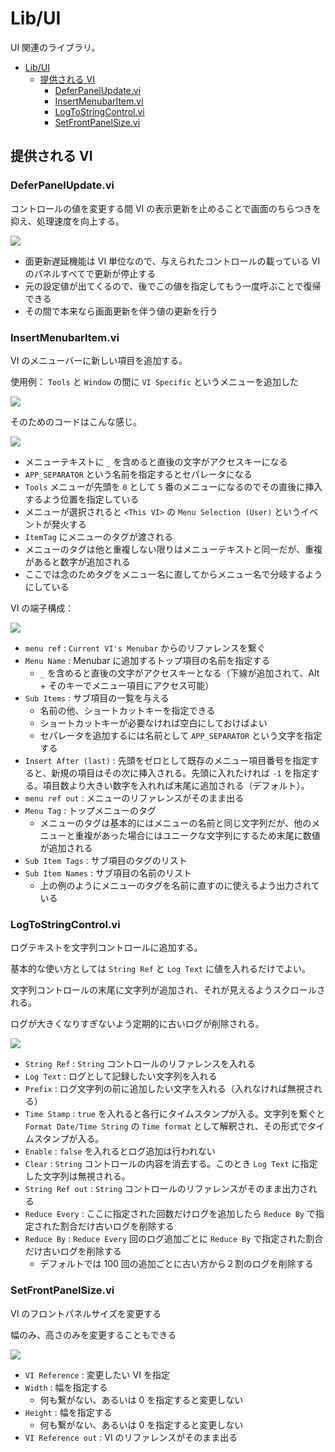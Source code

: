 Lib/UI
==

UI 関連のライブラリ。

- [Lib/UI](#libui)
  - [提供される VI](#提供される-vi)
    - [DeferPanelUpdate.vi](#deferpanelupdatevi)
    - [InsertMenubarItem.vi](#insertmenubaritemvi)
    - [LogToStringControl.vi](#logtostringcontrolvi)
    - [SetFrontPanelSize.vi](#setfrontpanelsizevi)

提供される VI
--

### DeferPanelUpdate.vi

コントロールの値を変更する間 VI の表示更新を止めることで画面のちらつきを抑え、処理速度を向上する。

![](image4md/example-DeferePanelUpdate.png)

- 面更新遅延機能は VI 単位なので、与えられたコントロールの載っている VI のパネルすべてで更新が停止する
- 元の設定値が出てくるので、後でこの値を指定してもう一度呼ぶことで復帰できる
- その間で本来なら画面更新を伴う値の更新を行う

### InsertMenubarItem.vi

VI のメニューバーに新しい項目を追加する。

使用例： `Tools` と `Window` の間に `VI Specific` というメニューを追加した

![](image4md/example-InsertMenubarItem2.png)

そのためのコードはこんな感じ。

![](image4md/example-InsertMenubarItem.png)

- メニューテキストに `_` を含めると直後の文字がアクセスキーになる
- `APP_SEPARATOR` という名前を指定するとセパレータになる
- `Tools` メニューが先頭を `0` として `5` 番のメニューになるのでその直後に挿入するよう位置を指定している
- メニューが選択されると `<This VI>` の `Menu Selection (User)` というイベントが発火する
- `ItemTag` にメニューのタグが渡される
- メニューのタグは他と重複しない限りはメニューテキストと同一だが、重複があると数字が追加される
- ここでは念のためタグをメニュー名に直してからメニュー名で分岐するようにしている

VI の端子構成：

![](image4md/pins-InsertMenubarItem.png)

- `menu ref` : `Current VI's Menubar` からのリファレンスを繋ぐ
- `Menu Name` : Menubar に追加するトップ項目の名前を指定する
  - `_` を含めると直後の文字がアクセスキーとなる（下線が追加されて、Alt + そのキーでメニュー項目にアクセス可能）
- `Sub Items` : サブ項目の一覧を与える
  - 名前の他、ショートカットキーを指定できる
  - ショートカットキーが必要なければ空白にしておけばよい
  - セパレータを追加するには名前として `APP_SEPARATOR` という文字を指定する
- `Insert After (last)` : 先頭をゼロとして既存のメニュー項目番号を指定すると、新規の項目はその次に挿入される。先頭に入れたければ `-1` を指定する。項目数より大きい数字を入れれば末尾に追加される（デフォルト）。
- `menu ref out` : メニューのリファレンスがそのまま出る
- `Menu Tag` : トップメニューのタグ
  - メニューのタグは基本的にはメニューの名前と同じ文字列だが、他のメニューと重複があった場合にはユニークな文字列にするため末尾に数値が追加される
- `Sub Item Tags` : サブ項目のタグのリスト
- `Sub Item Names` : サブ項目の名前のリスト
  - 上の例のようにメニューのタグを名前に直すのに使えるよう出力されている

### LogToStringControl.vi

ログテキストを文字列コントロールに追加する。

基本的な使い方としては `String Ref` と `Log Text` に値を入れるだけでよい。

文字列コントロールの末尾に文字列が追加され、それが見えるようスクロールされる。

ログが大きくなりすぎないよう定期的に古いログが削除される。

![](image4md/panel-LogToStringControl.png)

- `String Ref` : `String` コントロールのリファレンスを入れる
- `Log Text` : ログとして記録したい文字列を入れる
- `Prefix` : ログ文字列の前に追加したい文字を入れる（入れなければ無視される）
- `Time Stamp` : `true` を入れると各行にタイムスタンプが入る。文字列を繋ぐと `Format Date/Time String` の `Time format` として解釈され、その形式でタイムスタンプが入る。
- `Enable` : `false` を入れるとログ追加は行われない
- `Clear` : `String` コントロールの内容を消去する。このとき `Log Text` に指定した文字列は無視される。
- `String Ref out` : `String` コントロールのリファレンスがそのまま出力される
- `Reduce Every` : ここに指定された回数だけログを追加したら `Reduce By` で指定された割合だけ古いログを削除する
- `Reduce By` : `Reduce Every` 回のログ追加ごとに `Reduce By` で指定された割合だけ古いログを削除する
  - デフォルトでは 100 回の追加ごとに古い方から２割のログを削除する

### SetFrontPanelSize.vi

VI のフロントパネルサイズを変更する

幅のみ、高さのみを変更することもできる

![](image4md/panel-SetFrontPanelSize.png)

- `VI Reference` : 変更したい VI を指定
- `Width` : 幅を指定する
  - 何も繋がない、あるいは 0 を指定すると変更しない
- `Height` : 幅を指定する
  - 何も繋がない、あるいは 0 を指定すると変更しない
- `VI Reference out` : VI のリファレンスがそのまま出る
